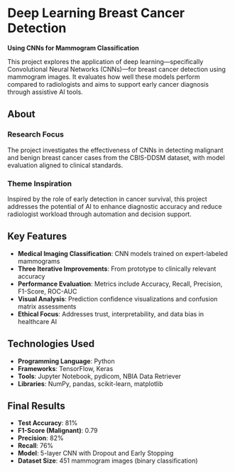 # Deep Learning Breast Cancer Detection  
**Using CNNs for Mammogram Classification**  

This project explores the application of deep learning—specifically Convolutional Neural Networks (CNNs)—for breast cancer detection using mammogram images. It evaluates how well these models perform compared to radiologists and aims to support early cancer diagnosis through assistive AI tools.

## About

### Research Focus  
The project investigates the effectiveness of CNNs in detecting malignant and benign breast cancer cases from the CBIS-DDSM dataset, with model evaluation aligned to clinical standards.

### Theme Inspiration  
Inspired by the role of early detection in cancer survival, this project addresses the potential of AI to enhance diagnostic accuracy and reduce radiologist workload through automation and decision support.

## Key Features  
- **Medical Imaging Classification**: CNN models trained on expert-labeled mammograms  
- **Three Iterative Improvements**: From prototype to clinically relevant accuracy  
- **Performance Evaluation**: Metrics include Accuracy, Recall, Precision, F1-Score, ROC-AUC  
- **Visual Analysis**: Prediction confidence visualizations and confusion matrix assessments  
- **Ethical Focus**: Addresses trust, interpretability, and data bias in healthcare AI

## Technologies Used  
- **Programming Language**: Python  
- **Frameworks**: TensorFlow, Keras  
- **Tools**: Jupyter Notebook, pydicom, NBIA Data Retriever  
- **Libraries**: NumPy, pandas, scikit-learn, matplotlib

## Final Results  
- **Test Accuracy**: 81%  
- **F1-Score (Malignant)**: 0.79  
- **Precision**: 82%  
- **Recall**: 76%  
- **Model**: 5-layer CNN with Dropout and Early Stopping  
- **Dataset Size**: 451 mammogram images (binary classification)

